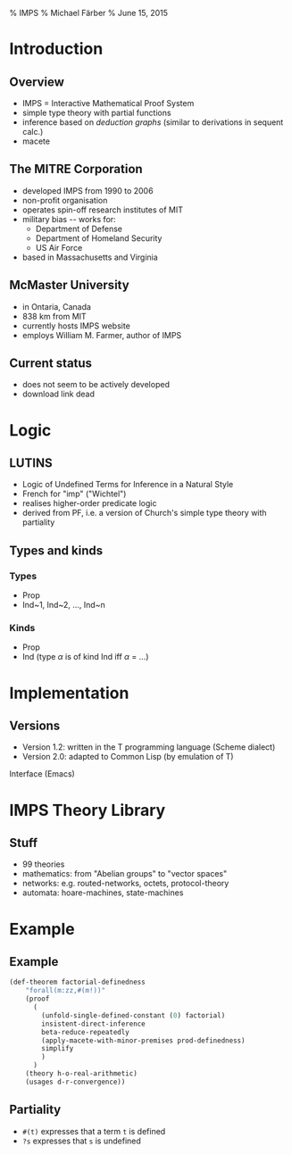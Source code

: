 % IMPS
% Michael Färber
% June 15, 2015

Introduction
============


Overview
--------

* IMPS = Interactive Mathematical Proof System
* simple type theory with partial functions
* inference based on *deduction graphs* (similar to derivations in sequent calc.)
* macete


The MITRE Corporation
---------------------

* developed IMPS from 1990 to 2006
* non-profit organisation
* operates spin-off research institutes of MIT
* military bias -- works for:
    - Department of Defense
    - Department of Homeland Security
    - US Air Force
* based in Massachusetts and Virginia


McMaster University
-------------------

* in Ontaria, Canada
* 838 km from MIT
* currently hosts IMPS website
* employs William M. Farmer, author of IMPS


Current status
--------------

* does not seem to be actively developed
* download link dead


Logic
=====


LUTINS
------

* Logic of Undefined Terms for Inference in a Natural Style
* French for "imp" ("Wichtel")
* realises higher-order predicate logic
* derived from PF, i.e. a version of Church's simple type theory with partiality


Types and kinds
---------------

### Types

* Prop
* Ind~1, Ind~2, ..., Ind~n

### Kinds

* Prop
* Ind (type $\alpha$ is of kind Ind iff $\alpha$ = ...)





Implementation
==============

Versions
--------

* Version 1.2: written in the T programming language (Scheme dialect)
* Version 2.0: adapted to Common Lisp (by emulation of T)


Interface (Emacs)



IMPS Theory Library
===================

Stuff
-----

* 99 theories
* mathematics: from "Abelian groups" to "vector spaces"
* networks: e.g. routed-networks, octets, protocol-theory
* automata: hoare-machines, state-machines



Example
=======

Example
-------

~~~ commonlisp
(def-theorem factorial-definedness 
    "forall(m:zz,#(m!))"
    (proof
      (
        (unfold-single-defined-constant (0) factorial)
        insistent-direct-inference
        beta-reduce-repeatedly
        (apply-macete-with-minor-premises prod-definedness)
        simplify
        )
      )
    (theory h-o-real-arithmetic)
    (usages d-r-convergence))
~~~


Partiality
----------

* `#(t)` expresses that a term `t` is defined
* `?s` expresses that `s` is undefined